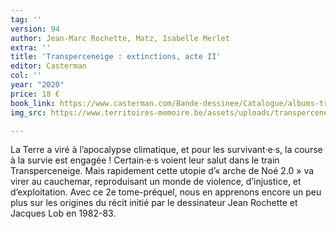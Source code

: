 ```yaml
---
tag: ''
version: 94
author: Jean-Marc Rochette, Matz, Isabelle Merlet
extra: ''
title: 'Transperceneige : extinctions, acte II'
editor: Casterman
col: ''
year: "2020"
price: 18 €
book_link: https://www.casterman.com/Bande-dessinee/Catalogue/albums-transperceneige/transperceneige-extinctions-2
img_src: https://www.territoires-memoire.be/assets/uploads/transperceneige.jpg

---
```

La Terre a viré à l’apocalypse climatique, et pour les survivant·e·s, la course à la survie est engagée ! Certain·e·s voient leur salut dans le train Transperceneige. Mais rapidement cette utopie d’« arche de Noé 2.0 » va virer au cauchemar, reproduisant un monde de violence, d’injustice, et d’exploitation. Avec ce 2e tome-préquel, nous en apprenons encore un peu plus sur les origines du récit initié par le dessinateur Jean Rochette et Jacques Lob en 1982-83.